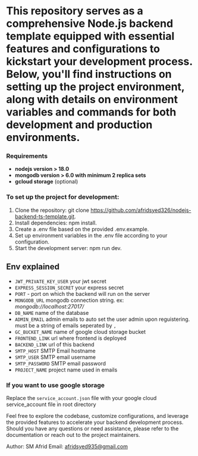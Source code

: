 # This repository serves as a comprehensive Node.js backend template equipped with essential features and configurations to kickstart your development process. Below, you'll find instructions on setting up the project environment, along with details on environment variables and commands for both development and production environments.

### Requirements
- **nodejs version > 18.0**
- **mongodb version > 6.0 with minimum 2 replica sets**
- **gcloud storage** (optional)

### To set up the project for development:

1. Clone the repository: git clone https://github.com/afridsyed326/nodejs-backend-ts-template.git.
2. Install dependencies: npm install.
3. Create a .env file based on the provided .env.example.
4. Set up environment variables in the .env file according to your configuration.
5. Start the development server: npm run dev.


## Env explained
- `JWT_PRIVATE_KEY_USER` your jwt secret
- `EXPRESS_SESSION_SECRET` your express secret
- `PORT` - port on which the backend will run on the server
- `MONGODB_URL` mongodb connection string. ex: *mongodb://localhost:27017/*
- `DB_NAME` name of the database
- `ADMIN_EMAIL` admin emails to auto set the user admin upon reguistering. must be a string of emails seperated by `,` 
- `GC_BUCKET_NAME` name of google cloud storage bucket
- `FRONTEND_LINK` url where frontend is deployed
- `BACKEND_LINK` url of this backend
- `SMTP_HOST` SMTP Email hostname
- `SMTP_USER` SMTP email username
- `SMTP_PASSWORD`  SMTP email password
- `PROJECT_NAME` project name used in emails

### If you want to use google storage
Replace the `service_account.json` file with your google cloud service_account file in root directory


Feel free to explore the codebase, customize configurations, and leverage the provided features to accelerate your backend development process. Should you have any questions or need assistance, please refer to the documentation or reach out to the project maintainers.

Author: SM Afrid
Email: afridsyed935@gmail.com


